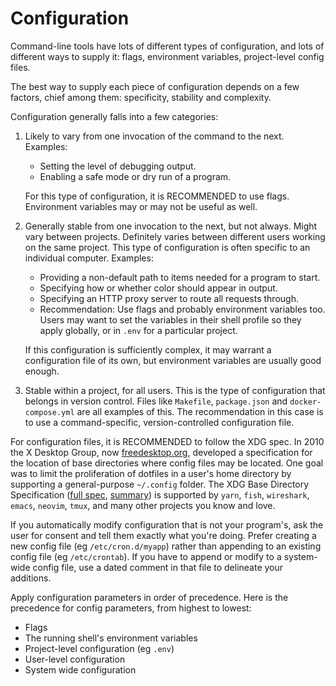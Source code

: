 # Configuration

Command-line tools have lots of different types of configuration, and lots of different ways to supply it: flags, environment variables, project-level config files.

The best way to supply each piece of configuration depends on a few factors, chief among them: specificity, stability and complexity.

Configuration generally falls into a few categories:

1.  Likely to vary from one invocation of the command to the next. Examples:

    - Setting the level of debugging output.
    - Enabling a safe mode or dry run of a program.
 
    For this type of configuration, it is RECOMMENDED to use flags. Environment variables may or may not be useful as well.

2.  Generally stable from one invocation to the next, but not always. Might vary between projects. Definitely varies between different users working on the same project. This type of configuration is often specific to an individual computer. Examples:

    - Providing a non-default path to items needed for a program to start.
    - Specifying how or whether color should appear in output.
    - Specifying an HTTP proxy server to route all requests through.
    - Recommendation: Use flags and probably environment variables too. Users may want to set the variables in their shell profile so they apply globally, or in `.env` for a particular project.

    If this configuration is sufficiently complex, it may warrant a configuration file of its own, but environment variables are usually good enough.

3.  Stable within a project, for all users. This is the type of configuration that belongs in version control. Files like `Makefile`, `package.json` and `docker-compose.yml` are all examples of this. The recommendation in this case is to use a command-specific, version-controlled configuration file.

For configuration files, it is RECOMMENDED to follow the XDG spec. In 2010 the X Desktop Group, now [freedesktop.org](//freedesktop.org/), developed a specification for the location of base directories where config files may be located. One goal was to limit the proliferation of dotfiles in a user's home directory by supporting a general-purpose `~/.config` folder. The XDG Base Directory Specification ([full spec](//specifications.freedesktop.org/basedir-spec/basedir-spec-latest.html), [summary](//wiki.archlinux.org/index.php/XDG_Base_Directory#Specification)) is supported by `yarn`, `fish`, `wireshark`, `emacs`, `neovim`, `tmux`, and many other projects you know and love.

If you automatically modify configuration that is not your program's, ask the user for consent and tell them exactly what you're doing. Prefer creating a new config file (eg `/etc/cron.d/myapp`) rather than appending to an existing config file (eg `/etc/crontab`). If you have to append or modify to a system-wide config file, use a dated comment in that file to delineate your additions.

Apply configuration parameters in order of precedence. Here is the precedence for config parameters, from highest to lowest:

- Flags
- The running shell's environment variables
- Project-level configuration (eg `.env`)
- User-level configuration
- System wide configuration
